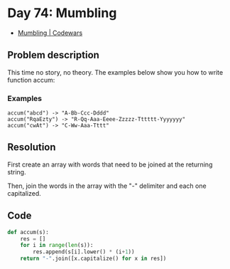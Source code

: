 # Day 74: Mumbling

- [Mumbling | Codewars](https://www.codewars.com/kata/5667e8f4e3f572a8f2000039)

## Problem description

This time no story, no theory. The examples below show you how to write function accum:

### Examples

```text
accum("abcd") -> "A-Bb-Ccc-Dddd"
accum("RqaEzty") -> "R-Qq-Aaa-Eeee-Zzzzz-Tttttt-Yyyyyyy"
accum("cwAt") -> "C-Ww-Aaa-Tttt"
```

## Resolution

First create an array with words that need to be joined at the returning string.

Then, join the words in the array with the "-" delimiter and each one capitalized.

## Code

```python
def accum(s):
    res = []
    for i in range(len(s)):
        res.append(s[i].lower() * (i+1))
    return "-".join([x.capitalize() for x in res])
```
